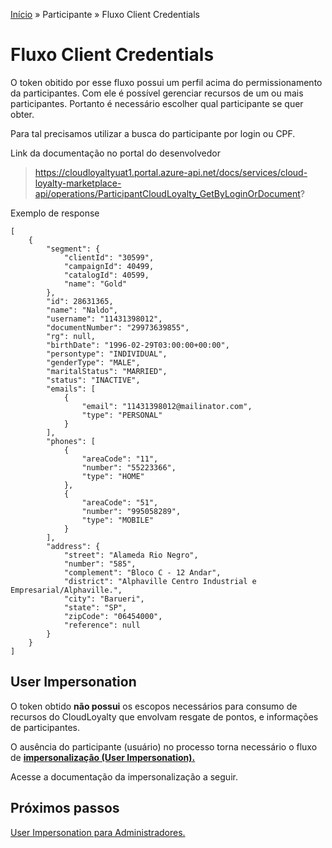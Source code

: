 [Início](/readme.md) &raquo; Participante &raquo; Fluxo Client Credentials

# Fluxo Client Credentials

O token obitido por esse fluxo possui um perfil acima do permissionamento da participantes.
Com ele é possível gerenciar recursos de um ou mais participantes.
Portanto é necessário escolher qual participante se quer obter.

Para tal precisamos utilizar a busca do participante por login ou CPF.

Link da documentação no portal do desenvolvedor

> https://cloudloyaltyuat1.portal.azure-api.net/docs/services/cloud-loyalty-marketplace-api/operations/ParticipantCloudLoyalty_GetByLoginOrDocument?

Exemplo de response

    [
        {
            "segment": {
                "clientId": "30599",
                "campaignId": 40499,
                "catalogId": 40599,
                "name": "Gold"
            },
            "id": 28631365,
            "name": "Naldo",
            "username": "11431398012",
            "documentNumber": "29973639855",
            "rg": null,
            "birthDate": "1996-02-29T03:00:00+00:00",
            "persontype": "INDIVIDUAL",
            "genderType": "MALE",
            "maritalStatus": "MARRIED",
            "status": "INACTIVE",
            "emails": [
                {
                    "email": "11431398012@mailinator.com",
                    "type": "PERSONAL"
                }
            ],
            "phones": [
                {
                    "areaCode": "11",
                    "number": "55223366",
                    "type": "HOME"
                },
                {
                    "areaCode": "51",
                    "number": "995058289",
                    "type": "MOBILE"
                }
            ],
            "address": {
                "street": "Alameda Rio Negro",
                "number": "585",
                "complement": "Bloco C - 12 Andar",
                "district": "Alphaville Centro Industrial e Empresarial/Alphaville.",
                "city": "Barueri",
                "state": "SP",
                "zipCode": "06454000",
                "reference": null
            }
        }
    ]

## User Impersonation

O token obtido **não possui** os escopos necessários para consumo de recursos do CloudLoyalty que envolvam resgate de pontos, e informações de participantes.

O ausência do participante (usuário) no processo torna necessário o fluxo de [**impersonalização (User Impersonation).**](/participant/user_impersonation.md)

Acesse a documentação da impersonalização a seguir.

## Próximos passos

[User Impersonation para Administradores.](/participant/user_impersonation.md)
